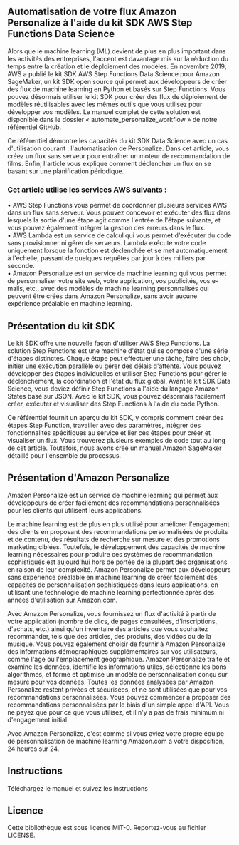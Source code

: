 ## Automatisation de votre flux Amazon Personalize à l'aide du kit SDK AWS Step Functions Data Science

Alors que le machine learning (ML) devient de plus en plus important dans les activités des entreprises, l'accent est davantage mis sur la réduction du temps entre la création et le déploiement des modèles. En novembre 2019, AWS a publié le kit SDK AWS Step Functions Data Science pour Amazon SageMaker, un kit SDK open source qui permet aux développeurs de créer des flux de machine learning en Python et basés sur Step Functions. Vous pouvez désormais utiliser le kit SDK pour créer des flux de déploiement de modèles réutilisables avec les mêmes outils que vous utilisez pour développer vos modèles. Le manuel complet de cette solution est disponible dans le dossier « automate_personalize_workflow » de notre référentiel GitHub.

Ce référentiel démontre les capacités du kit SDK Data Science avec un cas d'utilisation courant : l'automatisation de Personalize. Dans cet article, vous créez un flux sans serveur pour entraîner un moteur de recommandation de films. Enfin, l'article vous explique comment déclencher un flux en se basant sur une planification périodique.

### Cet article utilise les services AWS suivants :
•	AWS Step Functions vous permet de coordonner plusieurs services AWS dans un flux sans serveur. Vous pouvez concevoir et exécuter des flux dans lesquels la sortie d'une étape agit comme l'entrée de l'étape suivante, et vous pouvez également intégrer la gestion des erreurs dans le flux.\
•	AWS Lambda est un service de calcul qui vous permet d'exécuter du code sans provisionner ni gérer de serveurs. Lambda exécute votre code uniquement lorsque la fonction est déclenchée et se met automatiquement à l'échelle, passant de quelques requêtes par jour à des milliers par seconde.\
•	Amazon Personalize est un service de machine learning qui vous permet de personnaliser votre site web, votre application, vos publicités, vos e-mails, etc., avec des modèles de machine learning personnalisés qui peuvent être créés dans Amazon Personalize, sans avoir aucune expérience préalable en machine learning.

## Présentation du kit SDK
Le kit SDK offre une nouvelle façon d'utiliser AWS Step Functions. La solution Step Functions est une machine d'état qui se compose d'une série d'étapes distinctes. Chaque étape peut effectuer une tâche, faire des choix, initier une exécution parallèle ou gérer des délais d'attente. Vous pouvez développer des étapes individuelles et utiliser Step Functions pour gérer le déclenchement, la coordination et l'état du flux global. Avant le kit SDK Data Science, vous deviez définir Step Functions à l'aide du langage Amazon States basé sur JSON. Avec le kit SDK, vous pouvez désormais facilement créer, exécuter et visualiser des Step Functions à l'aide du code Python.

Ce référentiel fournit un aperçu du kit SDK, y compris comment créer des étapes Step Function, travailler avec des paramètres, intégrer des fonctionnalités spécifiques au service et lier ces étapes pour créer et visualiser un flux. Vous trouverez plusieurs exemples de code tout au long de cet article. Toutefois, nous avons créé un manuel Amazon SageMaker détaillé pour l'ensemble du processus.

## Présentation d'Amazon Personalize
Amazon Personalize est un service de machine learning qui permet aux développeurs de créer facilement des recommandations personnalisées pour les clients qui utilisent leurs applications.

Le machine learning est de plus en plus utilisé pour améliorer l'engagement des clients en proposant des recommandations personnalisées de produits et de contenu, des résultats de recherche sur mesure et des promotions marketing ciblées. Toutefois, le développement des capacités de machine learning nécessaires pour produire ces systèmes de recommandation sophistiqués est aujourd'hui hors de portée de la plupart des organisations en raison de leur complexité. Amazon Personalize permet aux développeurs sans expérience préalable en machine learning de créer facilement des capacités de personnalisation sophistiquées dans leurs applications, en utilisant une technologie de machine learning perfectionnée après des années d'utilisation sur Amazon.com.

Avec Amazon Personalize, vous fournissez un flux d'activité à partir de votre application (nombre de clics, de pages consultées, d'inscriptions, d'achats, etc.) ainsi qu'un inventaire des articles que vous souhaitez recommander, tels que des articles, des produits, des vidéos ou de la musique. Vous pouvez également choisir de fournir à Amazon Personalize des informations démographiques supplémentaires sur vos utilisateurs, comme l'âge ou l'emplacement géographique. Amazon Personalize traite et examine les données, identifie les informations utiles, sélectionne les bons algorithmes, et forme et optimise un modèle de personnalisation conçu sur mesure pour vos données. Toutes les données analysées par Amazon Personalize restent privées et sécurisées, et ne sont utilisées que pour vos recommandations personnalisées. Vous pouvez commencer à proposer des recommandations personnalisées par le biais d'un simple appel d'API. Vous ne payez que pour ce que vous utilisez, et il n'y a pas de frais minimum ni d'engagement initial.

Avec Amazon Personalize, c'est comme si vous aviez votre propre équipe de personnalisation de machine learning Amazon.com à votre disposition, 24 heures sur 24.



## Instructions
Téléchargez le manuel et suivez les instructions

## Licence

Cette bibliothèque est sous licence MIT-0. Reportez-vous au fichier LICENSE.


